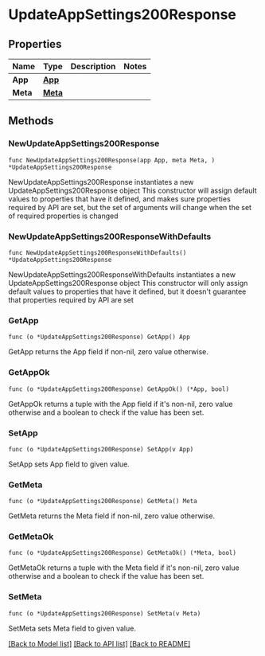 # UpdateAppSettings200Response

## Properties

Name | Type | Description | Notes
------------ | ------------- | ------------- | -------------
**App** | [**App**](App.md) |  | 
**Meta** | [**Meta**](Meta.md) |  | 

## Methods

### NewUpdateAppSettings200Response

`func NewUpdateAppSettings200Response(app App, meta Meta, ) *UpdateAppSettings200Response`

NewUpdateAppSettings200Response instantiates a new UpdateAppSettings200Response object
This constructor will assign default values to properties that have it defined,
and makes sure properties required by API are set, but the set of arguments
will change when the set of required properties is changed

### NewUpdateAppSettings200ResponseWithDefaults

`func NewUpdateAppSettings200ResponseWithDefaults() *UpdateAppSettings200Response`

NewUpdateAppSettings200ResponseWithDefaults instantiates a new UpdateAppSettings200Response object
This constructor will only assign default values to properties that have it defined,
but it doesn't guarantee that properties required by API are set

### GetApp

`func (o *UpdateAppSettings200Response) GetApp() App`

GetApp returns the App field if non-nil, zero value otherwise.

### GetAppOk

`func (o *UpdateAppSettings200Response) GetAppOk() (*App, bool)`

GetAppOk returns a tuple with the App field if it's non-nil, zero value otherwise
and a boolean to check if the value has been set.

### SetApp

`func (o *UpdateAppSettings200Response) SetApp(v App)`

SetApp sets App field to given value.


### GetMeta

`func (o *UpdateAppSettings200Response) GetMeta() Meta`

GetMeta returns the Meta field if non-nil, zero value otherwise.

### GetMetaOk

`func (o *UpdateAppSettings200Response) GetMetaOk() (*Meta, bool)`

GetMetaOk returns a tuple with the Meta field if it's non-nil, zero value otherwise
and a boolean to check if the value has been set.

### SetMeta

`func (o *UpdateAppSettings200Response) SetMeta(v Meta)`

SetMeta sets Meta field to given value.



[[Back to Model list]](../README.md#documentation-for-models) [[Back to API list]](../README.md#documentation-for-api-endpoints) [[Back to README]](../README.md)


